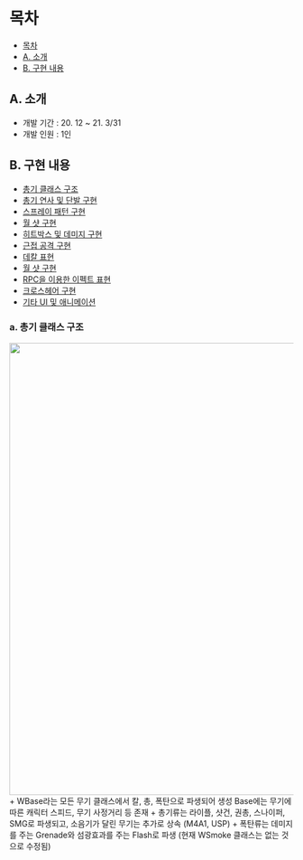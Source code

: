 # 목차
* [목차](#목차)
* [A. 소개](#소개)
* [B. 구현 내용](#구현-내용)

## A. 소개

* 개발 기간 : 20. 12 ~ 21. 3/31
* 개발 인원 : 1인 


## B. 구현 내용
* [총기 클래스 구조](#총기-클래스-구조)
* [총기 연사 및 단발 구현](#총기-연사-및-단발-구현)
* [스프레이 패턴 구현](#스프레이-패턴-구현)
* [월 샷 구현](#월-샷-구현)
* [히트박스 및 데미지 구현](#히트박스-및-데미지-구현)
* [근접 공격 구현](#근접-공격-구현)
* [데칼 표현](#데칼-표현)
* [월 샷 구현](#월-샷-구현)
* [RPC을 이용한 이펙트 표현](#RPC을-이용한-이펙트-표현)
* [크로스헤어 구현](#크로스헤어-구현)
* [기타 UI 및 애니메이션](#기타-UI-및-애니메이션)

### a. 총기 클래스 구조
<img src="https://user-images.githubusercontent.com/77636255/113281699-e1b67600-9320-11eb-960b-094108508016.PNG" width = "800">
+ WBase라는 모든 무기 클래스에서 칼, 총, 폭탄으로 파생되어 생성 Base에는 무기에 따른 캐릭터 스피드, 무기 사정거리 등 존재
+ 총기류는 라이플, 샷건, 권총, 스나이퍼, SMG로 파생되고, 소음기가 달린 무기는 추가로 상속 (M4A1, USP)
+ 폭탄류는 데미지를 주는 Grenade와 섬광효과를 주는 Flash로 파생 (현재 WSmoke 클래스는 없는 것으로 수정됨)
